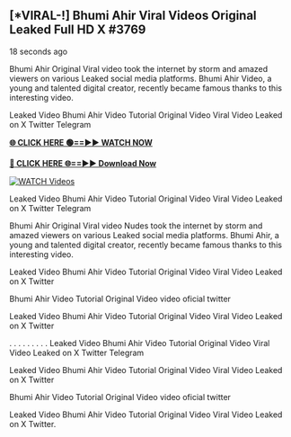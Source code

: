 ## [*VIRAL-!] Bhumi Ahir Viral Videos Original Leaked Full HD X #3769

18 seconds ago

Bhumi Ahir Original Viral video took the internet by storm and amazed viewers on various Leaked social media platforms. Bhumi Ahir Video, a young and talented digital creator, recently became famous thanks to this interesting video.

Leaked Video Bhumi Ahir Video Tutorial Original Video Viral Video Leaked on X Twitter Telegram

**[🌐 CLICK HERE 🟢==►► WATCH NOW](https://russelviper69.blogspot.com/p/valo-video.html)**

**[🔴 CLICK HERE 🌐==►► Download Now](https://russelviper69.blogspot.com/p/valo-video.html)**

[![WATCH Videos](https://i.imgur.com/dJHk4Zq.gif)](https://russelviper69.blogspot.com/p/valo-video.html)

Leaked Video Bhumi Ahir Video Tutorial Original Video Viral Video Leaked on X Twitter Telegram

Bhumi Ahir Original Viral video Nudes took the internet by storm and amazed viewers on various Leaked social media platforms. Bhumi Ahir, a young and talented digital creator, recently became famous thanks to this interesting video.

Leaked Video Bhumi Ahir Video Tutorial Original Video Viral Video Leaked on X Twitter

Bhumi Ahir Video Tutorial Original Video video oficial twitter

Leaked Video Bhumi Ahir Video Tutorial Original Video Viral Video Leaked on X Twitter

. . . . . . . . . Leaked Video Bhumi Ahir Video Tutorial Original Video Viral Video Leaked on X Twitter Telegram

Leaked Video Bhumi Ahir Video Tutorial Original Video Viral Video Leaked on X Twitter

Bhumi Ahir Video Tutorial Original Video video oficial twitter

Leaked Video Bhumi Ahir Video Tutorial Original Video Viral Video Leaked on X Twitter.